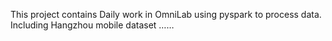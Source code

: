 This project contains Daily work in OmniLab using pyspark to process data. Including
	Hangzhou mobile dataset
	……